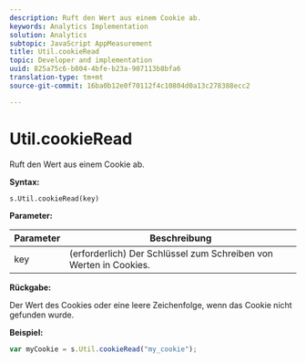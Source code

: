 ```yaml
---
description: Ruft den Wert aus einem Cookie ab.
keywords: Analytics Implementation
solution: Analytics
subtopic: JavaScript AppMeasurement
title: Util.cookieRead
topic: Developer and implementation
uuid: 825a75c6-b804-4bfe-b23a-907113b8bfa6
translation-type: tm+mt
source-git-commit: 16ba0b12e0f70112f4c10804d0a13c278388ecc2

---
```



# Util.cookieRead

Ruft den Wert aus einem Cookie ab.

**Syntax:**

```
s.Util.cookieRead(key)
```

**Parameter:**

| Parameter | Beschreibung |
|---|---|
| key | (erforderlich) Der Schlüssel zum Schreiben von Werten in Cookies. |

**Rückgabe:**

Der Wert des Cookies oder eine leere Zeichenfolge, wenn das Cookie nicht gefunden wurde.

**Beispiel:**

```js
var myCookie = s.Util.cookieRead("my_cookie");
```

